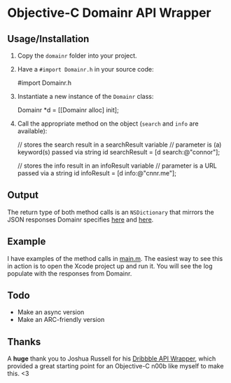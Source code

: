 # Objective-C Domainr API Wrapper

## Usage/Installation
1) Copy the `domainr` folder into your project.

2) Have a `#import Domainr.h` in your source code:

    #import Domainr.h

3) Instantiate a new instance of the `Domainr` class:

    Domainr *d = [[Domainr alloc] init];

4) Call the appropriate method on the object (`search` and `info` are
available):


    // stores the search result in a searchResult variable
    // parameter is (a) keyword(s) passed via string
    id searchResult = [d search:@"connor"];

    // stores the info result in an infoResult variable
    // parameter is a URL passed via a string
    id infoResult = [d info:@"cnnr.me"];


## Output

The return type of both method calls is an `NSDictionary` that mirrors
the JSON responses Domainr specifies [here](http://domai.nr/api/docs/json#search-api)
and [here](http://domai.nr/api/docs/json#info-api).

## Example

I have examples of the method calls in [main.m](https://github.com/connor/domainr-objectiveC/blob/master/main.m). The easiest way to see this in action is
to open the Xcode project up and run it. You will see the log populate
with the responses from Domainr.

## Todo

- Make an async version
- Make an ARC-friendly version

## Thanks
A **huge** thank you to Joshua Russell for his [Dribbble API Wrapper](https://github.com/joshuarussell/Objective-Dribbble),
which provided a great starting point for an Objective-C n00b like
myself to make this. &lt;3
